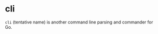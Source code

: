 <!--
    Copyright 2021 The Joe-cli Authors. All rights reserved.
    Use of this source code is governed by a BSD-style
    license that can be found in the LICENSE file.
-->

# cli

`cli` (tentative name) is another command line parsing and commander for Go.

